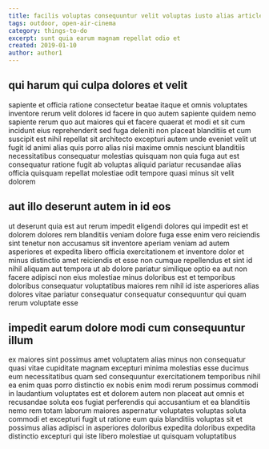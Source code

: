 ```yaml
---
title: facilis voluptas consequuntur velit voluptas iusto alias article 3308
tags: outdoor, open-air-cinema
category: things-to-do
excerpt: sunt quia earum magnam repellat odio et
created: 2019-01-10
author: author1
---
```


## qui harum qui culpa dolores et velit

sapiente et officia ratione consectetur beatae itaque et omnis voluptates inventore rerum velit dolores id facere in quo autem sapiente quidem nemo sapiente rerum quo aut maiores qui et facere quaerat et modi et sit cum incidunt eius reprehenderit sed fuga deleniti non placeat blanditiis et cum suscipit est nihil repellat sit architecto excepturi autem unde eveniet velit ut fugit id animi alias quis porro alias nisi maxime omnis nesciunt blanditiis necessitatibus consequatur molestias quisquam non quia fuga aut est consequatur ratione fugit ab voluptas aliquid pariatur recusandae alias officia quisquam repellat molestiae odit tempore quasi minus sit velit dolorem

## aut illo deserunt autem in id eos

ut deserunt quia est aut rerum impedit eligendi dolores qui impedit est et dolorem dolores rem blanditiis veniam dolore fuga esse enim vero reiciendis sint tenetur non accusamus sit inventore aperiam veniam ad autem asperiores et expedita libero officia exercitationem et inventore dolor et minus distinctio amet reiciendis et esse non cumque repellendus et sint id nihil aliquam aut tempora ut ab dolore pariatur similique optio ea aut non facere adipisci non eius molestiae minus doloribus est et temporibus doloribus consequatur voluptatibus maiores rem nihil id iste asperiores alias dolores vitae pariatur consequatur consequatur consequuntur qui quam rerum voluptate esse

## impedit earum dolore modi cum consequuntur illum

ex maiores sint possimus amet voluptatem alias minus non consequatur quasi vitae cupiditate magnam excepturi minima molestias esse ducimus eum necessitatibus quam sed consequuntur exercitationem temporibus nihil ea enim quas porro distinctio ex nobis enim modi rerum possimus commodi in laudantium voluptates est et dolorem autem non placeat aut omnis et recusandae soluta eos fugiat perferendis qui accusantium et ea blanditiis nemo rem totam laborum maiores aspernatur voluptates voluptas soluta commodi et excepturi fugit ut ratione eum quia blanditiis voluptas sit et possimus alias adipisci in asperiores doloribus expedita doloribus expedita distinctio excepturi qui iste libero molestiae ut quisquam voluptatibus

